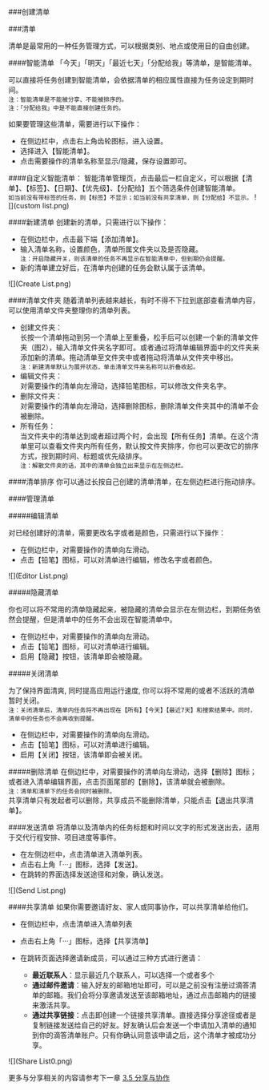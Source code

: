###创建清单

###清单

清单是最常用的一种任务管理方式，可以根据类别、地点或使用目的自由创建。

####智能清单
「今天」「明天」「最近七天」「分配给我」等清单，是智能清单。  

可以直接将任务创建到智能清单，会依据清单的相应属性直接为任务设定到期时间。
<br >`注：智能清单是不能被分享、不能被排序的。`
<br >`注：「分配给我」中是不能直接创建任务的。`

如果要管理这些清单，需要进行以下操作：
* 在侧边栏中，点击右上角齿轮图标，进入设置。
* 选择进入【智能清单】。
* 点击需要操作的清单名称至显示/隐藏，保存设置即可。

####自定义智能清单：
智能清单管理页，点击最后一栏自定义，可以根据【清单】、【标签】、【日期】、【优先级】、【分配给】五个筛选条件创建智能清单。
<br >`如当前没有带标签的任务，则【标签】不显示；如当前没有共享清单，则【分配给】不显示。`
![](custom list.png)

####新建清单
创建新的清单，只需进行以下操作：
* 在侧边栏中，点击最下端【添加清单】。
* 输入清单名称，设置颜色，清单所属文件夹以及是否隐藏。
<br>`注：开启隐藏开关，则该清单的任务不再显示在智能清单中，但到期仍会提醒。`
* 新的清单建立好后，在清单内创建的任务会默认属于该清单。

![](Create List.png)

####清单文件夹
随着清单列表越来越长，有时不得不下拉到底部查看清单内容，可以使用清单文件夹整理你的清单列表。
* 创建文件夹：  
长按一个清单拖动到另一个清单上至重叠，松手后可以创建一个新的清单文件夹（图2），输入清单文件夹名字即可。或者通过将清单编辑界面中的文件夹来添加新的清单。拖动清单至文件夹中或者拖动将清单从文件夹中移出。
<br >`注：新建清单默认为展开状态，单击清单文件夹名称可以折叠收起。`
* 编辑文件夹：  
对需要操作的清单向左滑动，选择铅笔图标，可以修改文件夹名字。
* 删除文件夹：  
对需要操作的清单向左滑动，选择删除图标，删除清单文件夹其中的清单不会被删除。
* 所有任务：  
当文件夹中的清单达到或者超过两个时，会出现【所有任务】清单。在这个清单里可以查看文件夹内所有任务，默认按文件夹排序，你也可以更改它的排序方式，按到期时间、标题或优先级排序。
<br >`注：解散文件夹的话，其中的清单会独立出来显示在左侧边栏。`

####清单排序
你可以通过长按自己创建的清单清单，在左侧边栏进行拖动排序。

####管理清单

#####编辑清单

对已经创建好的清单，需要更改名字或者是颜色，只需进行以下操作：
* 在侧边栏中，对需要操作的清单向左滑动。
* 点击【铅笔】图标，可以对清单进行编辑，修改名字或者颜色。

![](Editor List.png)

#####隐藏清单

你也可以将不常用的清单隐藏起来，被隐藏的清单会显示在左侧边栏，到期任务依然会提醒，但是清单中的任务不会出现在智能清单中。
* 在侧边栏中，对需要操作的清单向左滑动。
* 点击【铅笔】图标，可以对清单进行编辑。
* 启用【隐藏】按钮，该清单即会被隐藏。

#####关闭清单

为了保持界面清爽, 同时提高应用运行速度, 你可以将不常用的或者不活跃的清单暂时关闭。
<br >`注：关闭清单后，清单内任务将不再出现在【所有】【今天】【最近7天】和搜索结果中。同时，清单中的任务也不会再收到提醒。`
* 在侧边栏中，对需要操作的清单向左滑动。
* 点击【铅笔】图标，可以对清单进行编辑。
* 启用【关闭】按钮，该清单即会被关闭。

#####删除清单
在侧边栏中，对需要操作的清单向左滑动，选择【删除】图标；或者进入清单编辑界面，点击页面尾部的【删除】，该清单就会被删除。
<br>`注：清单和清单下的任务会同时被删除。`
<br >共享清单只有发起者可以删除，共享成员不能删除清单，只能点击【退出共享清单】。

####发送清单
将清单以及清单内的任务标题和时间以文字的形式发送出去，适用于交代行程安排、项目进度等事件。
* 在左侧边栏中，点击清单进入清单列表。
* 点击右上角「···」图标，选择【发送】。
* 在跳转的界面选择发送途径和对象，确认发送。

![](Send List.png)

####共享清单
如果你需要邀请好友、家人或同事协作，可以共享清单给他们。
* 在侧边栏中，点击清单进入清单列表
* 点击右上角「···」图标，选择【共享清单】
* 在跳转页面选择邀请新成员，可以通过三种方式进行邀请：

   - **最近联系人**：显示最近几个联系人，可以选择一个或者多个
   - **通过邮件邀请**：输入好友的邮箱地址即可，可以是之前没有注册过滴答清单的邮箱。我们会将分享邀请发送至该邮箱地址，通过点击邮箱内的链接来激活共享。
   - **通过共享链接**：点击即创建一个链接共享清单。直接选择分享途径或者是复制链接发送给自己的好友。好友确认后会发送一个申请加入清单的通知到你的滴答清单账户。只有你确认同意该申请之后，这个清单才被成功分享。


![](Share List0.png)

更多与分享相关的内容请参考下一章 [3.5 分享与协作](../ios_app/5_share_lists.md)


